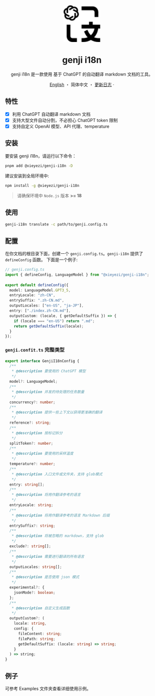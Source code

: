 <a name="readme-top"></a>

<div align="center">

<img height="120" src="./genji.svg">

<h1>genji i18n</h1>

genji i18n 是一款使用 基于 ChatGPT 的自动翻译 markdown 文档的工具。

[English](./README.md) ・ 简体中文 ・ [更新日志](./CHANGELOG.md) ·

</div>

## 特性

- [x] 利用 ChatGPT 自动翻译 markdown 文档
- [x] 支持大型文件自动分割，不必担心 ChatGPT token 限制
- [x] 支持自定义 OpenAI 模型、API 代理、temperature

## 安装

要安装 genji i18n，请运行以下命令：

```bash
pnpm add @xieyezi/genji-i18n -D
```

建议安装到全局环境中:

```bash
npm install -g @xieyezi/genji-i18n
```

> 请确保环境中 `Node.js` 版本 **>= 18**

## 使用

```bash
genji-i18n translate -c path/to/genji.config.ts
```

## 配置

在你文档的根目录下面，创建一个 `genji.config.ts`。`genji-i18n` 提供了 `defineConfig` 函数。
下面是一个例子:

```ts
// genji.config.ts
import { defineConfig, LanguageModel } from "@xieyezi/genji-i18n";

export default defineConfig({
  model: LanguageModel.GPT3_5,
  entryLocale: "zh-CN",
  entrySuffix: ".zh-CN.md",
  outputLocales: ["en-US", "ja-JP"],
  entry: ["./index.zh-CN.md"],
  outputCustom: (locale, { getDefaultSuffix }) => {
    if (locale === "en-US") return ".md";
    return getDefaultSuffix(locale);
  }
});
```

### `genji.confit.ts` 完整类型

```ts
export interface GenjiI18nConfig {
  /**
   * @description 要使用的 ChatGPT 模型
   */
  model?: LanguageModel;
  /**
   * @description 并发的待处理的任务数量
   */
  concurrency?: number;
  /**
   * @description 提供一些上下文以获得更准确的翻译
   */
  reference?: string;
  /**
   * @description 按标记拆分
   */
  splitToken?: number;
  /**
   * @description 要使用的采样温度
   */
  temperature?: number;
  /**
   * @description 入口文件或文件夹，支持 glob模式
   */
  entry: string[];
  /**
   * @description 将用作翻译参考的语言
   */
  entryLocale: string;
  /**
   * @description 将用作翻译参考的语言 Markdown 后缀
   */
  entrySuffix?: string;
  /**
   * @description 将被忽略的 markdown，支持 glob
   */
  exclude?: string[];
  /**
   * @description 需要进行翻译的所有语言
   */
  outputLocales: string[];
  /**
   * @description 是否使用 json 模式
   */
  experimental?: {
    jsonMode?: boolean;
  };
  /**
   * @description 自定义生成函数
   */
  outputCustom?: (
    locale: string,
    config: {
      fileContent: string;
      filePath: string;
      getDefaultSuffix: (locale: string) => string;
    }
  ) => string;
}
```

## 例子

可参考 Examples 文件夹查看详细使用示例。
